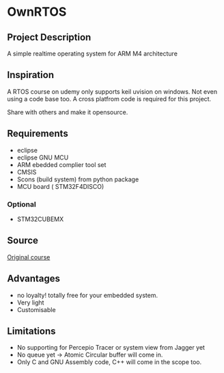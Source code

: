 # OwnRTOS

## Project Description

A simple realtime operating system for ARM M4 architecture

## Inspiration

A RTOS course on udemy only supports keil uvision on windows. Not even using a code base too.
A cross platfrom code is required for this project. 

Share with others and make it opensource.

## Requirements

* eclipse
* eclipse GNU MCU
* ARM ebedded complier tool set
* CMSIS
* Scons (build system) from python package
* MCU board ( STM32F4DISCO)

### Optional

* STM32CUBEMX

## Source

[Original course](https://www.udemy.com/rtos-building-from-ground-up-on-arm-processors/learn/v4/content)

## Advantages

* no loyalty! totally free for your embedded system.
* Very light
* Customisable

## Limitations

* No supporting for Percepio Tracer or system view from Jagger yet
* No queue yet -> Atomic Circular buffer will come in.
* Only C and GNU Assembly code, C++ will come in the scope too.
 
